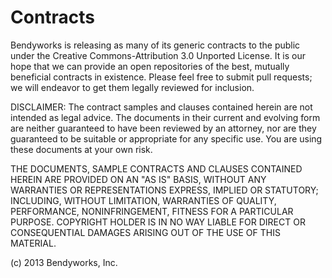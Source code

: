 # Contracts

Bendyworks is releasing as many of its generic contracts to the public under the Creative Commons-Attribution 3.0 Unported License. It is our hope that we can provide an open repositories of the best, mutually beneficial contracts in existence. Please feel free to submit pull requests; we will endeavor to get them legally reviewed for inclusion.

DISCLAIMER:
The contract samples and clauses contained herein are not intended as legal advice. The documents in their current and evolving form are neither guaranteed to have been reviewed by an attorney, nor are they guaranteed to be suitable or appropriate for any specific use.  You are using these documents at your own risk.

THE DOCUMENTS, SAMPLE CONTRACTS AND CLAUSES CONTAINED HEREIN ARE PROVIDED ON AN "AS IS" BASIS, WITHOUT ANY WARRANTIES OR REPRESENTATIONS EXPRESS, IMPLIED OR STATUTORY; INCLUDING, WITHOUT LIMITATION, WARRANTIES OF QUALITY, PERFORMANCE, NONINFRINGEMENT, FITNESS FOR A PARTICULAR PURPOSE.  COPYRIGHT HOLDER IS IN NO WAY LIABLE FOR DIRECT OR CONSEQUENTIAL DAMAGES ARISING OUT OF THE USE OF THIS MATERIAL.

(c) 2013 Bendyworks, Inc.
